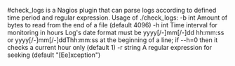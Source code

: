 #check_logs is a Nagios plugin that can parse logs according to defined time period and regular expression.
Usage of ./check_logs:
  -b int
    	Amount of bytes to read from the end of a file (default 4096)
  -h int
    	Time interval for monitoring in hours
   Log's date format must be yyyy[/-]mm[/-]dd hh:mm:ss
   or yyyy[/-]mm[/-]ddThh:mm:ss at the beginning of a line; if --h=0 then it checks a current hour only (default 1)
  -r string
    	A regular expression for seeking (default "[Ee]xception")
